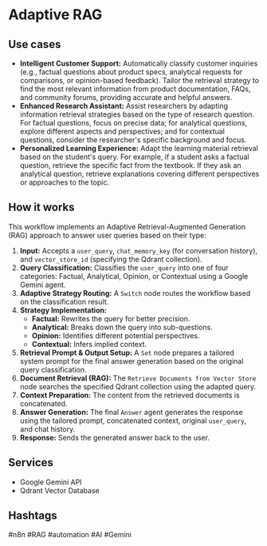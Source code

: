 # Adaptive RAG

## Use cases

- **Intelligent Customer Support:**  Automatically classify customer inquiries (e.g., factual questions about product specs, analytical requests for comparisons, or opinion-based feedback). Tailor the retrieval strategy to find the most relevant information from product documentation, FAQs, and community forums, providing accurate and helpful answers.
- **Enhanced Research Assistant:** Assist researchers by adapting information retrieval strategies based on the type of research question. For factual questions, focus on precise data; for analytical questions, explore different aspects and perspectives; and for contextual questions, consider the researcher's specific background and focus.
- **Personalized Learning Experience:**  Adapt the learning material retrieval based on the student's query. For example, if a student asks a factual question, retrieve the specific fact from the textbook. If they ask an analytical question, retrieve explanations covering different perspectives or approaches to the topic.

## How it works

This workflow implements an Adaptive Retrieval-Augmented Generation (RAG) approach to answer user queries based on their type:

1.  **Input:** Accepts a `user_query`, `chat_memory_key` (for conversation history), and `vector_store_id` (specifying the Qdrant collection).
2.  **Query Classification:** Classifies the `user_query` into one of four categories: Factual, Analytical, Opinion, or Contextual using a Google Gemini agent.
3.  **Adaptive Strategy Routing:** A `Switch` node routes the workflow based on the classification result.
4.  **Strategy Implementation:**
    -   **Factual:** Rewrites the query for better precision.
    -   **Analytical:** Breaks down the query into sub-questions.
    -   **Opinion:** Identifies different potential perspectives.
    -   **Contextual:** Infers implied context.
5.  **Retrieval Prompt & Output Setup:** A `Set` node prepares a tailored system prompt for the final answer generation based on the original query classification.
6.  **Document Retrieval (RAG):** The `Retrieve Documents from Vector Store` node searches the specified Qdrant collection using the adapted query.
7.  **Context Preparation:** The content from the retrieved documents is concatenated.
8.  **Answer Generation:** The final `Answer` agent generates the response using the tailored prompt, concatenated context, original `user_query`, and chat history.
9.  **Response:** Sends the generated answer back to the user.

## Services

-   Google Gemini API
-   Qdrant Vector Database

## Hashtags

#n8n #RAG #automation #AI #Gemini
